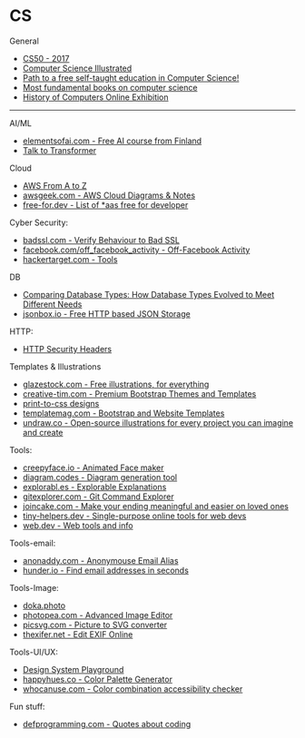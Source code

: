 # CS

General
- [CS50 - 2017](https://www.youtube.com/watch?v=y62zj9ozPOM&list=PLhQjrBD2T3828ZVcVzEIhsHVgjANGZveu)
- [Computer Science Illustrated](http://csillustrated.berkeley.edu/)
- [Path to a free self-taught education in Computer Science!](https://github.com/ossu/computer-science)
- [Most fundamental books on computer science](https://news.ycombinator.com/item?id=21311302)
- [History of Computers Online Exhibition](http://cs-exhibitions.uni-klu.ac.at/index.php?id=320)

---

AI/ML
- [elementsofai.com - Free AI course from Finland](https://www.elementsofai.com/)
- [Talk to Transformer](https://talktotransformer.com/)


Cloud
- [AWS From A to Z](http://www.helenanderson.co.nz/aws-a-z/)
- [awsgeek.com - AWS Cloud Diagrams & Notes](https://www.awsgeek.com/)
- [free-for.dev - List of *aas free for developer](https://free-for.dev/#/?id=ci-cd)


Cyber Security:
- [badssl.com - Verify Behaviour to Bad SSL](https://badssl.com/)
- [facebook.com/off_facebook_activity - Off-Facebook Activity](https://www.facebook.com/off_facebook_activity/)
- [hackertarget.com - Tools](https://hackertarget.com/find-dns-host-records/)

DB
- [Comparing Database Types: How Database Types Evolved to Meet Different Needs](https://www.prisma.io/blog/comparison-of-database-models-1iz9u29nwn37)
- [jsonbox.io - Free HTTP based JSON Storage](https://jsonbox.io/)


HTTP:
- [HTTP Security Headers](https://nullsweep.com/http-security-headers-a-complete-guide/)


Templates & Illustrations
- [glazestock.com - Free illustrations, for everything](https://www.glazestock.com)
- [creative-tim.com - Premium Bootstrap Themes and Templates](https://www.creative-tim.com/)
- [print-to-css designs](https://www.dan-davies.co.uk/print-to-css)
- [templatemag.com - Bootstrap and Website Templates](https://templatemag.com/)
- [undraw.co - Open-source illustrations for every project you can imagine and create](https://undraw.co/)

Tools:
- [creepyface.io - Animated Face maker](https://creepyface.io/create)
- [diagram.codes - Diagram generation tool](https://www.diagram.codes/)
- [explorabl.es - Explorable Explanations](https://explorabl.es/)
- [gitexplorer.com - Git Command Explorer](https://gitexplorer.com/)
- [joincake.com - Make your ending meaningful and easier on loved ones](https://www.joincake.com/)
- [tiny-helpers.dev - Single-purpose online tools for web devs](https://tiny-helpers.dev/)
- [web.dev - Web tools and info](https://web.dev/)

Tools-email:
- [anonaddy.com - Anonymouse Email Alias](https://anonaddy.com/)
- [hunder.io - Find email addresses in seconds](https://hunter.io/)

Tools-Image:
- [doka.photo](https://doka.photo/)
- [photopea.com - Advanced Image Editor](https://www.photopea.com/)
- [picsvg.com - Picture to SVG converter](https://picsvg.com/)
- [thexifer.net - Edit EXIF Online](https://www.thexifer.net/)

Tools-UI/UX:
- [Design System Playground](https://design-system-playground.netlify.com/)
- [happyhues.co - Color Palette Generator](https://www.happyhues.co)
- [whocanuse.com - Color combination accessibility checker](https://whocanuse.com/)

Fun stuff:
- [defprogramming.com - Quotes about coding](https://www.defprogramming.com/)
